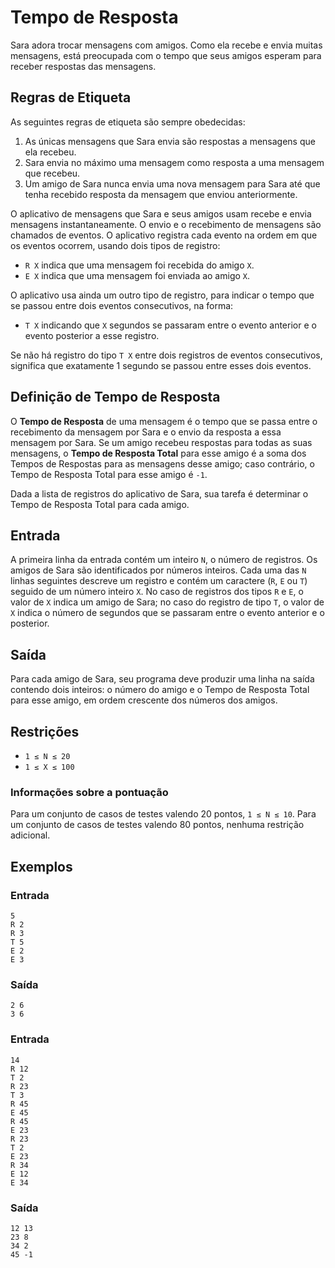 
# Tempo de Resposta

Sara adora trocar mensagens com amigos. Como ela recebe e envia muitas mensagens, está preocupada com o tempo que seus amigos esperam para receber respostas das mensagens.

## Regras de Etiqueta

As seguintes regras de etiqueta são sempre obedecidas:

1. As únicas mensagens que Sara envia são respostas a mensagens que ela recebeu.
2. Sara envia no máximo uma mensagem como resposta a uma mensagem que recebeu.
3. Um amigo de Sara nunca envia uma nova mensagem para Sara até que tenha recebido resposta da mensagem que enviou anteriormente.

O aplicativo de mensagens que Sara e seus amigos usam recebe e envia mensagens instantaneamente. O envio e o recebimento de mensagens são chamados de eventos. O aplicativo registra cada evento na ordem em que os eventos ocorrem, usando dois tipos de registro:

- `R X` indica que uma mensagem foi recebida do amigo `X`.
- `E X` indica que uma mensagem foi enviada ao amigo `X`.

O aplicativo usa ainda um outro tipo de registro, para indicar o tempo que se passou entre dois eventos consecutivos, na forma:

- `T X` indicando que `X` segundos se passaram entre o evento anterior e o evento posterior a esse registro.

Se não há registro do tipo `T X` entre dois registros de eventos consecutivos, significa que exatamente 1 segundo se passou entre esses dois eventos.

## Definição de Tempo de Resposta

O **Tempo de Resposta** de uma mensagem é o tempo que se passa entre o recebimento da mensagem por Sara e o envio da resposta a essa mensagem por Sara. Se um amigo recebeu respostas para todas as suas mensagens, o **Tempo de Resposta Total** para esse amigo é a soma dos Tempos de Respostas para as mensagens desse amigo; caso contrário, o Tempo de Resposta Total para esse amigo é `-1`.

Dada a lista de registros do aplicativo de Sara, sua tarefa é determinar o Tempo de Resposta Total para cada amigo.

## Entrada

A primeira linha da entrada contém um inteiro `N`, o número de registros. Os amigos de Sara são identificados por números inteiros. Cada uma das `N` linhas seguintes descreve um registro e contém um caractere (`R`, `E` ou `T`) seguido de um número inteiro `X`. No caso de registros dos tipos `R` e `E`, o valor de `X` indica um amigo de Sara; no caso do registro de tipo `T`, o valor de `X` indica o número de segundos que se passaram entre o evento anterior e o posterior.

## Saída

Para cada amigo de Sara, seu programa deve produzir uma linha na saída contendo dois inteiros: o número do amigo e o Tempo de Resposta Total para esse amigo, em ordem crescente dos números dos amigos.

## Restrições

- `1 ≤ N ≤ 20`
- `1 ≤ X ≤ 100`

### Informações sobre a pontuação

Para um conjunto de casos de testes valendo 20 pontos, `1 ≤ N ≤ 10`.
Para um conjunto de casos de testes valendo 80 pontos, nenhuma restrição adicional.

## Exemplos

### Entrada

```
5
R 2
R 3
T 5
E 2
E 3
```

### Saída

```
2 6
3 6
```

### Entrada

```
14
R 12
T 2
R 23
T 3
R 45
E 45
R 45
E 23
R 23
T 2
E 23
R 34
E 12
E 34
```

### Saída

```
12 13
23 8
34 2
45 -1
```
